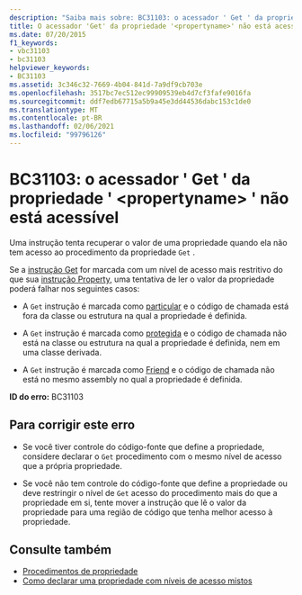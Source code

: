 ```yaml
---
description: "Saiba mais sobre: BC31103: o acessador ' Get ' da propriedade ' <propertyname> ' não está acessível"
title: O acessador 'Get' da propriedade '<propertyname>' não está acessível
ms.date: 07/20/2015
f1_keywords:
- vbc31103
- bc31103
helpviewer_keywords:
- BC31103
ms.assetid: 3c346c32-7669-4b04-841d-7a9df9cb703e
ms.openlocfilehash: 3517bc7ec512ec99909539eb4d7cf3fafe9016fa
ms.sourcegitcommit: ddf7edb67715a5b9a45e3dd44536dabc153c1de0
ms.translationtype: MT
ms.contentlocale: pt-BR
ms.lasthandoff: 02/06/2021
ms.locfileid: "99796126"
---
```

# <a name="bc31103-get-accessor-of-property-propertyname-is-not-accessible"></a>BC31103: o acessador ' Get ' da propriedade ' \<propertyname> ' não está acessível

Uma instrução tenta recuperar o valor de uma propriedade quando ela não tem acesso ao procedimento da propriedade `Get` .

 Se a [instrução Get](../statements/get-statement.md) for marcada com um nível de acesso mais restritivo do que sua [instrução Property](../statements/property-statement.md), uma tentativa de ler o valor da propriedade poderá falhar nos seguintes casos:

- A `Get` instrução é marcada como [particular](../modifiers/private.md) e o código de chamada está fora da classe ou estrutura na qual a propriedade é definida.

- A `Get` instrução é marcada como [protegida](../modifiers/protected.md) e o código de chamada não está na classe ou estrutura na qual a propriedade é definida, nem em uma classe derivada.

- A `Get` instrução é marcada como [Friend](../modifiers/friend.md) e o código de chamada não está no mesmo assembly no qual a propriedade é definida.

 **ID do erro:** BC31103

## <a name="to-correct-this-error"></a>Para corrigir este erro

- Se você tiver controle do código-fonte que define a propriedade, considere declarar o `Get` procedimento com o mesmo nível de acesso que a própria propriedade.

- Se você não tem controle do código-fonte que define a propriedade ou deve restringir o nível de `Get` acesso do procedimento mais do que a propriedade em si, tente mover a instrução que lê o valor da propriedade para uma região de código que tenha melhor acesso à propriedade.

## <a name="see-also"></a>Consulte também

- [Procedimentos de propriedade](../../programming-guide/language-features/procedures/property-procedures.md)
- [Como declarar uma propriedade com níveis de acesso mistos](../../programming-guide/language-features/procedures/how-to-declare-a-property-with-mixed-access-levels.md)
